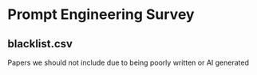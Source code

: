 # Prompt Engineering Survey

## blacklist.csv

Papers we should not include due to being poorly written or AI generated